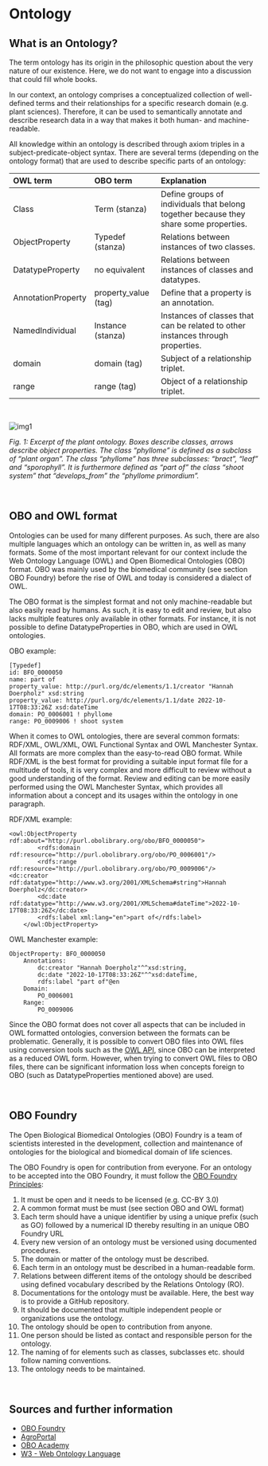 # **Ontology**

## **What is an Ontology?**

The term ontology has its origin in the philosophic question about the very nature of our existence. Here, we do not want to engage into a discussion that could fill whole books.

In our context, an ontology comprises a conceptualized collection of well-defined terms and their relationships for a specific research domain (e.g. plant sciences). Therefore, it can be used to semantically annotate and describe research data in a way that makes it both human- and machine-readable.

All knowledge within an ontology is described through axiom triples in a subject-predicate-object syntax. There are several terms (depending on the ontology format) that are used to describe specific parts of an ontology:

| OWL term | OBO term | Explanation |
| :----- | :----- | :----- |
| Class | Term (stanza) | Define groups of individuals that belong together because they share some properties. |
| ObjectProperty | Typedef (stanza) | Relations between instances of two classes. |
| DatatypeProperty | no equivalent | Relations between instances of classes and datatypes. |
| AnnotationProperty | property_value (tag) | Define that a property is an annotation. |
| NamedIndividual | Instance (stanza) | Instances of classes that can be related to other instances through properties. |
| domain | domain (tag) | Subject of a relationship triplet. |
| range | range (tag) | Object of a relationship triplet. |
<br />

![img1](/home/hannah/Dokumente/KnowledgeBase/plant_ontology_image.png)

*Fig. 1: Excerpt of the plant ontology. Boxes describe classes, arrows describe object properties. The class “phyllome” is defined as a subclass of “plant organ”. The class “phyllome” has three subclasses: “bract”, “leaf” and “sporophyll”. It is furthermore defined as “part of” the class “shoot system” that “develops_from” the “phyllome primordium”.*

</br>

## **OBO and OWL format**

Ontologies can be used for many different purposes. As such, there are also multiple languages which an ontology can be written in, as well as many formats. Some of the most important relevant for our context include the Web Ontology Language (OWL) and Open Biomedical Ontologies (OBO) format. OBO was mainly used by the biomedical community (see section OBO Foundry) before the rise of OWL and today is considered a dialect of OWL.

The OBO format is the simplest format and not only machine-readable but also easily read by humans. As such, it is easy to edit and review, but also lacks multiple features only available in other formats. For instance, it is not possible to define DatatypeProperties in OBO, which are used in OWL ontologies. 

OBO example:
```
[Typedef]
id: BFO_0000050
name: part of
property_value: http://purl.org/dc/elements/1.1/creator "Hannah Doerpholz" xsd:string
property_value: http://purl.org/dc/elements/1.1/date 2022-10-17T08:33:26Z xsd:dateTime
domain: PO_0006001 ! phyllome
range: PO_0009006 ! shoot system
```

When it comes to OWL ontologies, there are several common formats: RDF/XML, OWL/XML, OWL Functional Syntax and OWL Manchester Syntax. All formats are more complex than the easy-to-read OBO format. While RDF/XML is the best format for providing a suitable input format file for a multitude of tools, it is very complex and more difficult to review without a good understanding of the format. Review and editing can be more easily performed using the OWL Manchester Syntax, which provides all information about a concept and its usages within the ontology in one paragraph.

RDF/XML example:
```
<owl:ObjectProperty rdf:about="http://purl.obolibrary.org/obo/BFO_0000050">
        <rdfs:domain rdf:resource="http://purl.obolibrary.org/obo/PO_0006001"/>
        <rdfs:range rdf:resource="http://purl.obolibrary.org/obo/PO_0009006"/>
<dc:creator rdf:datatype="http://www.w3.org/2001/XMLSchema#string">Hannah Doerpholz</dc:creator>
        <dc:date rdf:datatype="http://www.w3.org/2001/XMLSchema#dateTime">2022-10-17T08:33:26Z</dc:date>
        <rdfs:label xml:lang="en">part of</rdfs:label>
    </owl:ObjectProperty>
```

OWL Manchester example:
```
ObjectProperty: BFO_0000050
    Annotations: 
        dc:creator "Hannah Doerpholz"^^xsd:string,
        dc:date "2022-10-17T08:33:26Z"^^xsd:dateTime,
        rdfs:label "part of"@en
    Domain: 
        PO_0006001
    Range: 
        PO_0009006
```

Since the OBO format does not cover all aspects that can be included in OWL formatted ontologies, conversion between the formats can be problematic. Generally, it is possible to convert OBO files into OWL files using conversion tools such as the [OWL API](https://owlapi.sourceforge.net/), since OBO can be interpreted as a reduced OWL form. However, when trying to convert OWL files to OBO files, there can be significant information loss when concepts foreign to OBO (such as DatatypeProperties mentioned above) are used.

</br>

## **OBO Foundry**
The Open Biological Biomedical Ontologies (OBO) Foundry is a team of scientists interested in the development, collection and maintenance of ontologies for the biological and biomedical domain of life sciences. 

The OBO Foundry is open for contribution from everyone. For an ontology to be accepted into the OBO Foundry, it must follow the [OBO Foundry Principles](https://obofoundry.org/principles/fp-000-summary.html):

1.	It must be open and it needs to be licensed (e.g. CC-BY 3.0)
2.	A common format must be must (see section OBO and OWL format)
3.	Each term should have a unique identifier by using a unique prefix (such as GO) followed by a numerical ID thereby resulting in an unique OBO Foundry URL
4.	Every new version of an ontology must be versioned using documented procedures.
5.	The domain or matter of the ontology must be described.
6.	Each term in an ontology must be described in a human-readable form.
7.	Relations between different items of the ontology should be described using defined vocabulary described by the Relations Ontology (RO).
8.	Documentations for the ontology must be available. Here, the best way is to provide a GitHub repository.
9.	It should be documented that multiple independent people or organizations use the ontology.
10.	The ontology should be open to contribution from anyone.
11.	One person should be listed as contact and responsible person for the ontology.
12.	The naming of for elements such as classes, subclasses etc. should follow naming conventions.
13.	The ontology needs to be maintained.

</br>

## **Sources and further information**
* [OBO Foundry](https://obofoundry.org/)
* [AgroPortal](https://agroportal.lirmm.fr)
* [OBO Academy](https://oboacademy.github.io/obook/explanation/owl-format-variants/)
* [W3 - Web Ontology Language](https://www.w3.org/TR/owl-features/)

